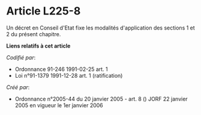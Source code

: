 # Article L225-8

Un décret en Conseil d'Etat fixe les modalités d'application des sections 1 et 2 du présent chapitre.

**Liens relatifs à cet article**

_Codifié par_:

  - Ordonnance 91-246 1991-02-25 art. 1
  - Loi n°91-1379 1991-12-28 art. 1 (ratification)

_Créé par_:

  - Ordonnance n°2005-44 du 20 janvier 2005 - art. 8 () JORF 22 janvier 2005 en vigueur le 1er janvier 2006

